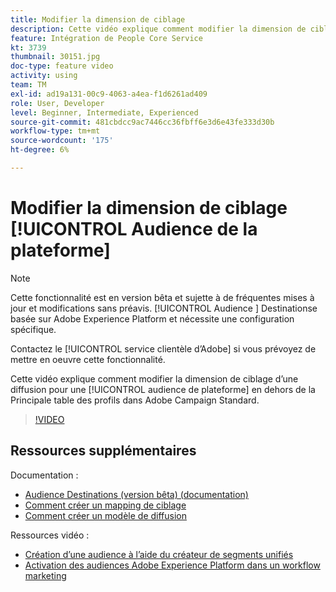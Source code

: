 ```yaml
---
title: Modifier la dimension de ciblage
description: Cette vidéo explique comment modifier la dimension de ciblage d’une diffusion pour une audience de plateforme en dehors du Principal tableau de profils dans Adobe Campaign Standard.
feature: Intégration de People Core Service
kt: 3739
thumbnail: 30151.jpg
doc-type: feature video
activity: using
team: TM
exl-id: ad19a131-00c9-4063-a4ea-f1d6261ad409
role: User, Developer
level: Beginner, Intermediate, Experienced
source-git-commit: 481cbdcc9ac7446cc36fbff6e3d6e43fe333d30b
workflow-type: tm+mt
source-wordcount: '175'
ht-degree: 6%

---
```


# Modifier la dimension de ciblage [!UICONTROL Audience de la plateforme]

>[!NOTE]
>
>Cette fonctionnalité est en version bêta et sujette à de fréquentes mises à jour et modifications sans préavis. [!UICONTROL Audience ] Destinationse basée sur Adobe Experience Platform et nécessite une configuration spécifique.
>
>Contactez le [!UICONTROL service clientèle d’Adobe] si vous prévoyez de mettre en oeuvre cette fonctionnalité.

Cette vidéo explique comment modifier la dimension de ciblage d’une diffusion pour une [!UICONTROL audience de plateforme] en dehors de la Principale table des profils dans Adobe Campaign Standard.

>[!VIDEO](https://video.tv.adobe.com/v/30151?quality=12)

## Ressources supplémentaires

Documentation :

* [Audience Destinations (version bêta) (documentation)](https://experienceleague.adobe.com/docs/campaign-standard-learn/tutorials/profiles-and-audiences/audience-destinations/audience-destinations-overview.html?lang=en)
* [Comment créer un mapping de ciblage](https://experienceleague.adobe.com/docs/campaign-standard/using/administrating/application-settings/target-mappings-in-campaign.html?lang=en)
* [Comment créer un modèle de diffusion](https://experienceleague.adobe.com/docs/campaign-standard/using/getting-started/marketing-plans/marketing-activity-templates.html?lang=en)

Ressources vidéo :

* [Création d’une audience à l’aide du créateur de segments unifiés](/help/profiles-and-audiences/audience-destinations/creating-audiences-using-segment-builder.md)
* [Activation des audiences Adobe Experience Platform dans un workflow marketing](/help/profiles-and-audiences/audience-destinations/activating-aep-audiences.md)
